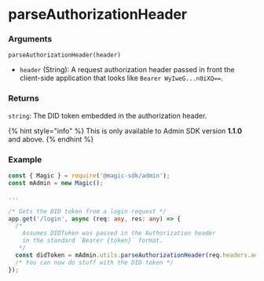 # parseAuthorizationHeader

### Arguments

`parseAuthorizationHeader(header)`

* `header` \(String\): A request authorization header passed in front the client-side application that looks like `Bearer WyIweG...n0iXQ==`.

### Returns

`string`: The DID token embedded in the authorization header.

{% hint style="info" %}
This is only available to Admin SDK version **1.1.0** and above.
{% endhint %}

### Example

```typescript
const { Magic } = require('@magic-sdk/admin');
const mAdmin = new Magic();

...

/* Gets the DID token from a login request */
app.get('/login', async (req: any, res: any) => {
  /*
    Assumes DIDToken was passed in the Authorization header
    in the standard `Bearer {token}` format.
   */
  const didToken = mAdmin.utils.parseAuthorizationHeader(req.headers.authorization);
  /* You can now do stuff with the DID token */
});
```


